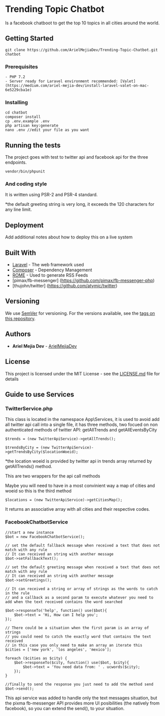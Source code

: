 # Trending Topic Chatbot

Is a facebook chatboot to get the top 10 topics in all cities around the world.

## Getting Started

```
git clone https://github.com/ArielMejiaDev/Trending-Topic-Chatbot.git chatbot
```

### Prerequisites

    - PHP 7.2 
    - Server ready for Laravel environment recommended: [Valet](https://medium.com/ariel-mejia-dev/install-laravel-valet-on-mac-6e5229cba1e)

### Installing

```
cd chatbot
composer install 
cp .env.example .env 
php artisan key:generate
nano .env //edit your file as you want
```

## Running the tests

The project goes with test to twitter api and facebook api for the three endpoints.

```
vendor/bin/phpunit
```

### And coding style

It is written using PSR-2 and PSR-4 standard.

*the default greeting string is very long, it exceeds the 120 characters for any line limit.

## Deployment

Add additional notes about how to deploy this on a live system

## Built With

* [Laravel](https://github.com/laravel/laravel) - The web framework used
* [Composer](https://getcomposer.org/) - Dependency Management
* [ROME](https://rometools.github.io/rome/) - Used to generate RSS Feeds
* [pimax/fb-messenger] (https://github.com/pimax/fb-messenger-php)
* [thujohn/twitter] (https://github.com/atymic/twitter)

## Versioning

We use [SemVer](http://semver.org/) for versioning. For the versions available, see the [tags on this repository](https://github.com/your/project/tags). 

## Authors

* **Ariel Mejia Dev** - [ArielMejiaDev](https://github.com/ArielMejiaDev)

## License

This project is licensed under the MIT License - see the [LICENSE.md](LICENSE.md) file for details

## Guide to use Services

### TwitterService.php 

This class is located in the namespace App\Services, it is used to avoid add all twitter api call into a single file,
it has three methods, two focued on non authenticated methods of twitter API: getAllTrends and getAllEventsByCity
```
$trends = (new TwitterApiService)->getAllTrends();

$trendsByCity = (new TwitterApiService)->getTrendsByCity($locationWoeid);
```
*the location woeid is provided by twitter api in trends array returned by getAllTrends() method.

This are two wrappers for the api call methods

Maybe you will need to have in a most convinient way a map of cities and woeid so this is the third method

```
$locations = (new TwitterApiService)->getCitiesMap();
```

It returns an associative array with all cities and their respective codes.

### FacebookChatbotService 

```
//start a new instance
$bot = new FacebookChatbotService();

// set the default fallback message when received a text that does not match with any rule
// It can received an string with another message
$bot->setFallbackText();

// set the default greeting message when received a text that does not match with any rule
// It can received an string with another message
$bot->setGreetings();

// It can received a string or array of strings as the words to catch in the rule
// and a callback as a second param to execute whatever you need to add when the text received contains the word searched

$bot->responseTo('help', function() use($bot){
    $bot->text = 'Hi, How can I help you';
});

// There could be a situation when the first param is an array of strings 
// you could need to catch the exactly word that contains the text received
// in this case you only need to make an array an iterate this
$cities = ['new york', 'los angeles', 'mexico'];

foreach ($cities as $city) {
    $bot->responseTo($city, function() use($bot, $city){
        $bot->text = 'You need data from: ' . ucwords($city);
    });
}

//finally to send the response you just need to add the method send
$bot->send();
```

This api service was added to handle only the text messages situation, but the pixma fb-messenger API provides more UI posibilities (the natively from facebook), so you can extend the send(), to your situation.
